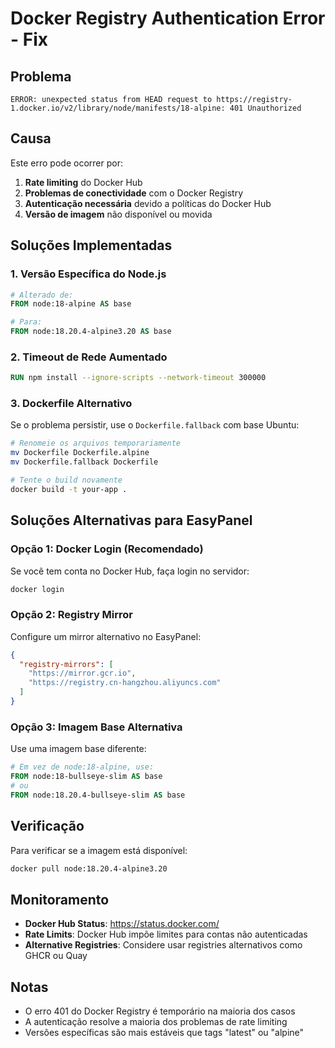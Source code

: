 # Docker Registry Authentication Error - Fix

## Problema
```
ERROR: unexpected status from HEAD request to https://registry-1.docker.io/v2/library/node/manifests/18-alpine: 401 Unauthorized
```

## Causa
Este erro pode ocorrer por:
1. **Rate limiting** do Docker Hub
2. **Problemas de conectividade** com o Docker Registry
3. **Autenticação necessária** devido a políticas do Docker Hub
4. **Versão de imagem** não disponível ou movida

## Soluções Implementadas

### 1. Versão Específica do Node.js
```dockerfile
# Alterado de:
FROM node:18-alpine AS base

# Para:
FROM node:18.20.4-alpine3.20 AS base
```

### 2. Timeout de Rede Aumentado
```dockerfile
RUN npm install --ignore-scripts --network-timeout 300000
```

### 3. Dockerfile Alternativo
Se o problema persistir, use o `Dockerfile.fallback` com base Ubuntu:

```bash
# Renomeie os arquivos temporariamente
mv Dockerfile Dockerfile.alpine
mv Dockerfile.fallback Dockerfile

# Tente o build novamente
docker build -t your-app .
```

## Soluções Alternativas para EasyPanel

### Opção 1: Docker Login (Recomendado)
Se você tem conta no Docker Hub, faça login no servidor:

```bash
docker login
```

### Opção 2: Registry Mirror
Configure um mirror alternativo no EasyPanel:

```json
{
  "registry-mirrors": [
    "https://mirror.gcr.io",
    "https://registry.cn-hangzhou.aliyuncs.com"
  ]
}
```

### Opção 3: Imagem Base Alternativa
Use uma imagem base diferente:

```dockerfile
# Em vez de node:18-alpine, use:
FROM node:18-bullseye-slim AS base
# ou
FROM node:18.20.4-bullseye-slim AS base
```

## Verificação
Para verificar se a imagem está disponível:

```bash
docker pull node:18.20.4-alpine3.20
```

## Monitoramento
- **Docker Hub Status**: https://status.docker.com/
- **Rate Limits**: Docker Hub impõe limites para contas não autenticadas
- **Alternative Registries**: Considere usar registries alternativos como GHCR ou Quay

## Notas
- O erro 401 do Docker Registry é temporário na maioria dos casos
- A autenticação resolve a maioria dos problemas de rate limiting
- Versões específicas são mais estáveis que tags "latest" ou "alpine"